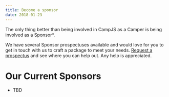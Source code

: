 ```yaml
---
title: Become a sponsor
date: 2018-01-23
---
```

The only thing better than being involved in CampJS as a Camper is being involved as a Sponsor*.

We have several Sponsor prospectuses available and would love for you to get in touch with us to craft a package to meet your needs. <a href="mailto:sponsors@campjs.com/">Request a prospectus</a> and see where you can help out. Any help is appreciated.

# Our Current Sponsors

* TBD
